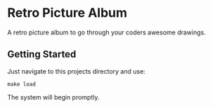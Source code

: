 # Retro Picture Album
A retro picture album to go through your coders awesome drawings.

## Getting Started
Just navigate to this projects directory and use:
```
make load
```
The system will begin promptly.
